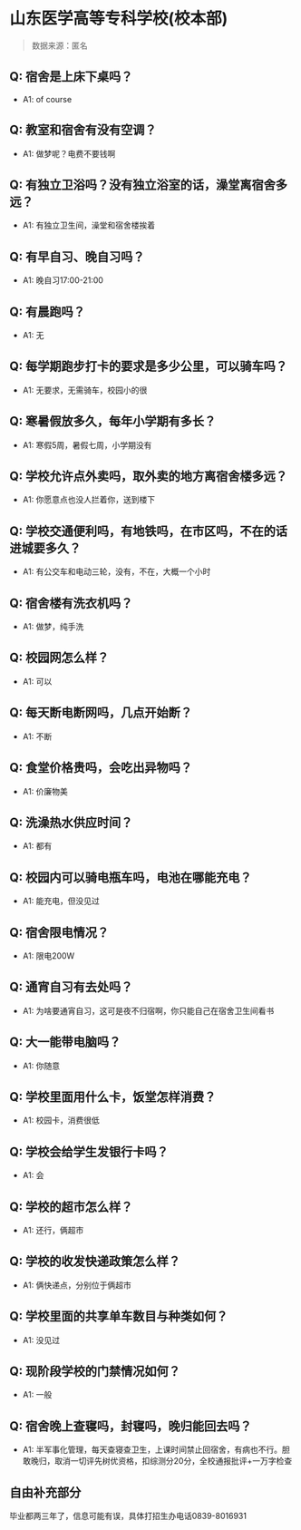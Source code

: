 # 山东医学高等专科学校(校本部)

> 数据来源：匿名

## Q: 宿舍是上床下桌吗？

- A1: of course

## Q: 教室和宿舍有没有空调？

- A1: 做梦呢？电费不要钱啊

## Q: 有独立卫浴吗？没有独立浴室的话，澡堂离宿舍多远？

- A1: 有独立卫生间，澡堂和宿舍楼挨着

## Q: 有早自习、晚自习吗？

- A1: 晚自习17:00-21:00

## Q: 有晨跑吗？

- A1: 无

## Q: 每学期跑步打卡的要求是多少公里，可以骑车吗？

- A1: 无要求，无需骑车，校园小的很

## Q: 寒暑假放多久，每年小学期有多长？

- A1: 寒假5周，暑假七周，小学期没有

## Q: 学校允许点外卖吗，取外卖的地方离宿舍楼多远？

- A1: 你愿意点也没人拦着你，送到楼下

## Q: 学校交通便利吗，有地铁吗，在市区吗，不在的话进城要多久？

- A1: 有公交车和电动三轮，没有，不在，大概一个小时

## Q: 宿舍楼有洗衣机吗？

- A1: 做梦，纯手洗

## Q: 校园网怎么样？

- A1: 可以

## Q: 每天断电断网吗，几点开始断？

- A1: 不断

## Q: 食堂价格贵吗，会吃出异物吗？

- A1: 价廉物美

## Q: 洗澡热水供应时间？

- A1: 都有

## Q: 校园内可以骑电瓶车吗，电池在哪能充电？

- A1: 能充电，但没见过

## Q: 宿舍限电情况？

- A1: 限电200W

## Q: 通宵自习有去处吗？

- A1: 为啥要通宵自习，这可是夜不归宿啊，你只能自己在宿舍卫生间看书

## Q: 大一能带电脑吗？

- A1: 你随意

## Q: 学校里面用什么卡，饭堂怎样消费？

- A1: 校园卡，消费很低

## Q: 学校会给学生发银行卡吗？

- A1: 会

## Q: 学校的超市怎么样？

- A1: 还行，俩超市

## Q: 学校的收发快递政策怎么样？

- A1: 俩快递点，分别位于俩超市

## Q: 学校里面的共享单车数目与种类如何？

- A1: 没见过

## Q: 现阶段学校的门禁情况如何？

- A1: 一般

## Q: 宿舍晚上查寝吗，封寝吗，晚归能回去吗？

- A1: 半军事化管理，每天查寝查卫生，上课时间禁止回宿舍，有病也不行。胆敢晚归，取消一切评先树优资格，扣综测分20分，全校通报批评+一万字检查

## 自由补充部分

毕业都两三年了，信息可能有误，具体打招生办电话0839-8016931